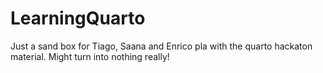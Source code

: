 # LearningQuarto
Just a sand box for Tiago, Saana and Enrico pla with the quarto hackaton material. Might turn into nothing really!
